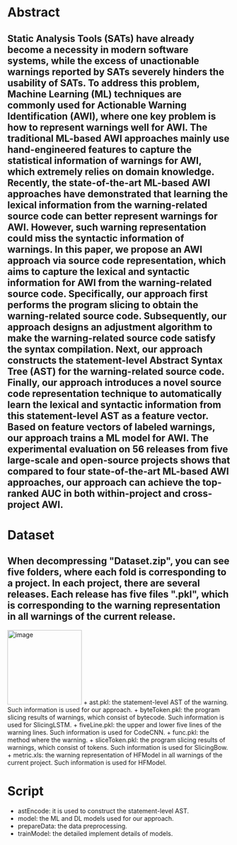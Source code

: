 # Abstract

## Static Analysis Tools (SATs) have already become a necessity in modern software systems, while the excess of unactionable warnings reported by SATs severely hinders the usability of SATs. To address this problem, Machine Learning (ML) techniques are commonly used for Actionable Warning Identification (AWI), where one key problem is how to represent warnings well for AWI. The traditional ML-based AWI approaches mainly use hand-engineered features to capture the statistical information of warnings for AWI, which extremely relies on domain knowledge. Recently, the state-of-the-art ML-based AWI approaches have demonstrated that learning the lexical information from the warning-related source code can better represent warnings for AWI. However, such warning representation could miss the syntactic information of warnings. In this paper, we propose an AWI approach via source code representation, which aims to capture the lexical and syntactic information for AWI from the warning-related source code. Specifically, our approach first performs the program slicing to obtain the warning-related source code. Subsequently, our approach designs an adjustment algorithm to make the warning-related source code satisfy the syntax compilation. Next, our approach constructs the statement-level Abstract Syntax Tree (AST) for the warning-related source code. Finally, our approach introduces a novel source code representation technique to automatically learn the lexical and syntactic information from this statement-level AST as a feature vector. Based on feature vectors of labeled warnings, our approach trains a ML model for AWI. The experimental evaluation on 56 releases from five large-scale and open-source projects shows that compared to four state-of-the-art ML-based AWI approaches, our approach can achieve the top-ranked AUC in both within-project and cross-project AWI.

# Dataset

## When decompressing "Dataset.zip", you can see five folders, where each fold is corresponding to a project. In each project, there are several releases. Each release has five files ".pkl", which is corresponding to the warning representation in all warnings of the current release.
<img width="168" alt="image" src="https://user-images.githubusercontent.com/18481003/204467221-7b6a69d5-2ebf-443a-bc03-72a79c84e274.png">
+ ast.pkl: the statement-level AST of the warning. Such information is used for our approach.
+ byteToken.pkl: the program slicing results of warnings, which consist of bytecode. Such information is used for SlicingLSTM.
+ fiveLine.pkl: the upper and lower five lines of the warning lines. Such information is used for CodeCNN.
+ func.pkl: the method where the warning.
+ sliceToken.pkl: the program slicing results of warnings, which consist of tokens. Such information is used for SlicingBow.
+ metric.xls: the warning representation of HFModel in all warnings of the current project. Such information is used for HFModel.

# Script

+ astEncode: it is used to construct the statement-level AST.
+ model: the ML and DL models used for our approach.
+ prepareData: the data preprocessing.
+ trainModel: the detailed implement details of models.
